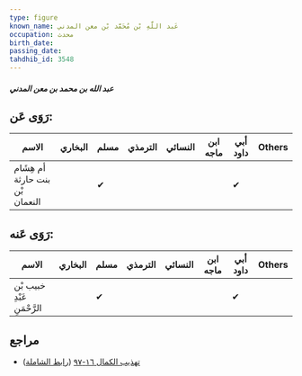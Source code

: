 ```yaml
---
type: figure
known_name: عَبد اللَّهِ بْن مُحَمَّد بْن معن المدني
occupation: محدث
birth_date:
passing_date:
tahdhib_id: 3548
---
```

##### عبد الله بن محمد بن معن المدني

## رَوَى عَن:
| الاسم                           | البخاري | مسلم | الترمذي | النسائي | ابن ماجه | أبي داود | Others |
| ------------------------------- | ------- | ---- | ------- | ------- | -------- | -------- | ------ |
| أم هِشَام بنت حارثة بْن النعمان |         | ✔    |         |         |          | ✔        |        |
## رَوَى عَنه:
| الاسم                       | البخاري | مسلم | الترمذي | النسائي | ابن ماجه | أبي داود | Others |
| --------------------------- | ------- | ---- | ------- | ------- | -------- | -------- | ------ |
| خبيب بْن عَبْدِ الرَّحْمَنِ |         | ✔    |         |         |          | ✔        |        |
## مراجع
- [تهذيب الكمال ١٦-٩٧](obsidian://open?vault=Tahdhib-al-Kamal&file=Figures/٣٥٤٨-عبد%20الله%20بن%20محمد%20بن%20معن%20المدني) ([رابط الشاملة](https://shamela.ws/book/3722/8090))